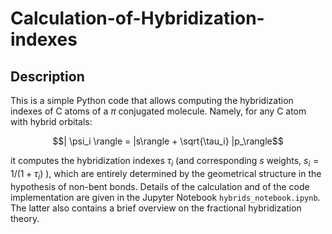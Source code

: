 # Calculation-of-Hybridization-indexes

## Description
This is a simple Python code that allows computing the hybridization indexes of C atoms of a $\pi$ conjugated molecule. Namely, for any C atom with hybrid orbitals:

$$| \psi_i \rangle = |s\rangle + \sqrt{\tau_i} |p_\rangle$$

it computes the hybridization indexes $\tau_i$ (and corresponding $s$ weights, $s_i=1/(1+\tau_i)$ ), which are entirely determined by the geometrical structure in the hypothesis of non-bent bonds.  Details of the calculation and of the code implementation are given in the Jupyter Notebook ```hybrids_notebook.ipynb```. The latter also contains a brief overview on the fractional hybridization theory. 



